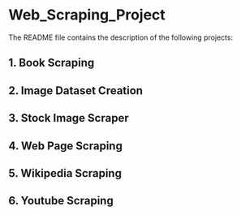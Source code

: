 # Web_Scraping_Project
The README file contains the description of the following projects:

## 1. Book Scraping

## 2. Image Dataset Creation

## 3. Stock Image Scraper

## 4. Web Page Scraping

## 5. Wikipedia Scraping

## 6. Youtube Scraping

